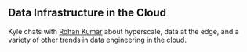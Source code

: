 ## Data Infrastructure in the Cloud

Kyle chats with [Rohan Kumar](https://www.linkedin.com/in/rohankumar/) about hyperscale, data at the edge, and a variety of other trends in data engineering in the cloud.
